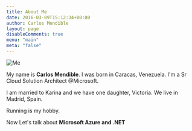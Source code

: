 ```yaml
---
title: About Me
date: 2016-03-09T15:12:34+00:00
author: Carlos Mendible
layout: page
disableComments: true
menu: "main"
meta: "false"
---
```


![Me](/assets/img/about_me.jpg#float-right)

My name is **Carlos Mendible**. I was born in Caracas, Venezuela. I'm a Sr Cloud Solution Architect @Microsoft.

I am married to Karina and we have one daughter, Victoria. We live in Madrid, Spain.

Running is my hobby.

Now Let's talk about **Microsoft Azure and .NET**

